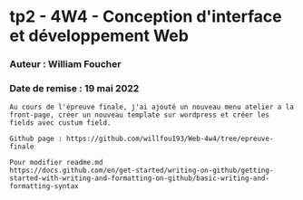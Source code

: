 # tp2 - 4W4 - Conception d'interface et développement Web
### Auteur : William Foucher
### Date de remise : 19 mai 2022

```
Au cours de l'épreuve finale, j'ai ajouté un nouveau menu atelier a la front-page, créer un nouveau template sur wordpress et créer les fields avec custum field.

Github page : https://github.com/willfou193/Web-4w4/tree/epreuve-finale

Pour modifier readme.md
https://docs.github.com/en/get-started/writing-on-github/getting-started-with-writing-and-formatting-on-github/basic-writing-and-formatting-syntax